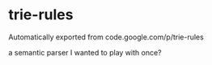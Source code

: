 # trie-rules
Automatically exported from code.google.com/p/trie-rules


a semantic parser I wanted to play with once?
